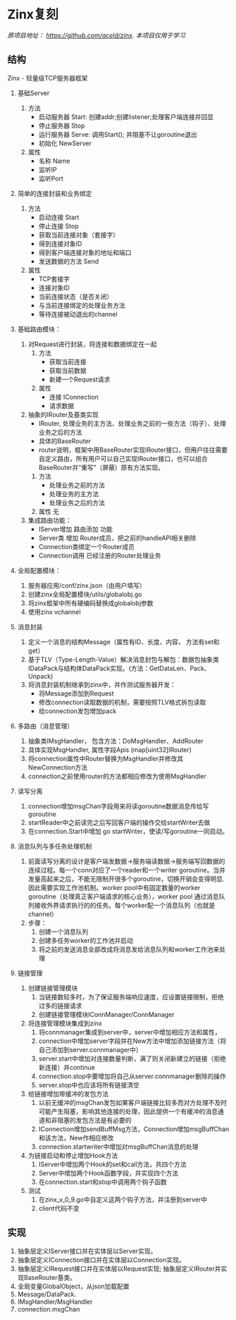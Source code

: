 # Zinx复刻

*原项目地址： https://github.com/aceld/zinx. 本项目仅用于学习*

## 结构

Zinx - 轻量级TCP服务器框架

1. 基础Server
    1. 方法
        - 启动服务器 Start: 创建addr;创建listener;处理客户端连接并回显
        - 停止服务器 Stop
        - 运行服务器 Serve: 调用Start(); 并阻塞不让goroutine退出
        - 初始化 NewServer
    2. 属性
        - 名称 Name
        - 监听IP
        - 监听Port

2. 简单的连接封装和业务绑定
    1. 方法
        - 启动连接 Start
        - 停止连接 Stop
        - 获取当前连接对象（套接字）
        - 得到连接对象ID
        - 得到客户端连接对象的地址和端口
        - 发送数据的方法 Send
    2. 属性
        - TCP套接字
        - 连接对象ID
        - 当前连接状态（是否关闭）
        - 与当前连接绑定的处理业务方法
        - 等待连接被动退出的channel

3. 基础路由模块：
    1. 对Request进行封装，将连接和数据绑定在一起
        1. 方法
           - 获取当前连接
           - 获取当前数据
           - 新建一个Request请求
        2. 属性
           - 连接 IConnection
           - 请求数据
    2. 抽象的IRouter及基类实现
        - IRouter, 处理业务的主方法、处理业务之前的一些方法（钩子）、处理业务之后的方法
        - 具体的BaseRouter
        - router说明，框架中用BaseRouter实现IRouter接口，但用户往往需要自定义路由，所有用户可以自己实现IRouter接口，也可以组合BaseRouter并“重写”（屏蔽）原有方法实现。
        1. 方法
           - 处理业务之前的方法
           - 处理业务的主方法
           - 处理业务之后的方法
        2. 属性 无
    3. 集成路由功能：
        - IServer增加 路由添加 功能
        - Server类 增加 Router成员，把之前的handleAPI相关删除
        - Connection类绑定一个Router成员
        - Connection调用 已经注册的Router处理业务

4. 全局配置模块：
   1. 服务器应用/conf/zinx.json（由用户填写）
   2. 创建zinx全局配置模块/utils/globalobj.go
   3. 将zinx框架中所有硬编码替换成globalobj参数
   4. 使用zinx vchannel

5. 消息封装
    1. 定义一个消息的结构Message（属性有ID、长度、内容， 方法有set和get）
    2. 基于TLV（Type-Length-Value）解决消息封包与解包：数据包抽象类IDataPack与结构体DataPack实现。(方法：GetDataLen、Pack、Unpack)
    3. 将消息封装机制继承到zinx中，并作测试服务器开发：
        - 将Message添加到Request
        - 修改connection读取数据的机制，需要按照TLV格式拆包读取
        - 给connection发包增加pack

6. 多路由（消息管理）
   1. 抽象类IMsgHandler， 包含方法：DoMsgHandler、AddRouter
   2. 具体实现MsgHandler, 属性字段Apis (map[uint32]IRouter)
   3. 将connection属性中Router替换为MsgHandler并修改其NewConnection方法
   4. connection之前使用router的方法都相应修改为使用MsgHandler

7. 读写分离
   1. connection增加msgChan字段用来将读goroutine数据消息传给写goroutine
   2. startReader中之前读完之后写回客户端的操作交给startWriter去做
   3. 在connection.Start中增加 go startWriter，使读/写goroutine一同启动。

8. 消息队列与多任务处理机制
   1. 前面读写分离的设计是客户端发数据->服务端读数据->服务端写回数据的连续过程。每一个conn对应了一个reader和一个writer goroutine。当并发量高起来之后，不能无限制开很多个goroutine，切换开销会变得明显. 因此需要实现工作池机制。worker pool中有固定数量的worker goroutine（处理真正客户端请求的核心业务），worker pool 通过消息队列接收外界请求执行的的任务。每个worker配一个消息队列（也就是channel）
   2. 步骤：
      1. 创建一个消息队列
      2. 创建多任务worker的工作池并启动
      3. 将之前的发送消息全部改成将消息发给消息队列和worker工作池来处理

9. 链接管理
   1.  创建链接管理模块
       1.  当链接数较多时，为了保证服务端响应速度，应设置链接限制，拒绝过多的链接请求
       2.  创建链接管理模块IConnManager/ConnManager
   2.  将连接管理模块集成到zinx
       1.  将connmanager集成到server中，server中增加相应方法和属性，
       2.  connection中增加server字段并在New方法中增加添加链接方法（将自己添加到server.connmanager中）
       3.  server.start中增加对连接数量判断，满了则关闭新建立的链接（拒绝新连接）并continue
       4.  connection.stop中要增加将自己从server.connmanager删除的操作
       5.  server.stop中也应该将所有链接清空
    3. 给链接增加带缓冲的发包方法
       1. 以前无缓冲的msgChan发包如果客户端链接比较多而对方处理不及时可能产生阻塞，影响其他连接的处理，因此提供一个有缓冲的消息通道和非阻塞的发包方法是有必要的
       2. IConnection增加sendBuffMsg方法，Connection增加msgBuffChan和该方法，New作相应修改
       3. connection.startwriter中增加对msgBuffChan消息的处理
    4. 为链接启动和停止增加Hook方法
       1. IServer中增加两个Hook的set和call方法，共四个方法
       2. Server中增加两个Hook函数字段，并实现四个方法
       3. 在connection.start和stop中调用两个钩子函数
    5. 测试
       1. 在zinx_v_0_9.go中自定义这两个钩子方法，并注册到server中
       2. client代码不变

## 实现

1. 抽象层定义IServer接口并在实体层以Server实现。
2. 抽象层定义IConnection接口并在实体层以Connection实现。
3. 抽象层定义IRequest接口并在实体层以Request实现; 抽象层定义IRouter并实现BaseRouter基类。
4. 全局变量GlobalObject，从json加载配置
5. Message/DataPack.
6. IMsgHandler/MsgHandler
7. connection.msgChan
